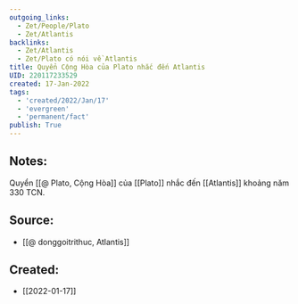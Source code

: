 ```yaml
---
outgoing_links:
  - Zet/People/Plato
  - Zet/Atlantis
backlinks:
  - Zet/Atlantis
  - Zet/Plato có nói về Atlantis
title: Quyển Cộng Hòa của Plato nhắc đến Atlantis
UID: 220117233529
created: 17-Jan-2022
tags:
  - 'created/2022/Jan/17'
  - 'evergreen'
  - 'permanent/fact'
publish: True
---
```

## Notes:
Quyển [[@ Plato, Cộng Hòa]] của [[Plato]] nhắc đến [[Atlantis]] khoảng năm 330 TCN.

## Source:
- [[@ donggoitrithuc, Atlantis]]
## Created:
- [[2022-01-17]]
